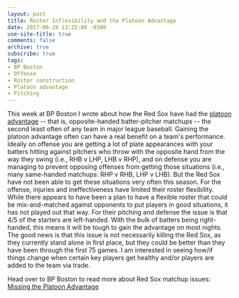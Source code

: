 ```yaml
---
layout: post
title: Roster Inflexibility and the Platoon Advantage
date: 2017-06-28 13:25:00 -0300
use-site-title: true
comments: false
archive: true
subscribe: true
tags:
- BP Boston
- Offense
- Roster construction
- Platoon advantage
- Pitching
---
```


This week at BP Boston I wrote about how the Red Sox have had the <a href = "http://www.baseball-reference.com/bullpen/Platoon" target = "_blank"> platoon advantage</a> -- that is, opposite-handed batter-pitcher matchups -- the second least
often of any team in major league baseball. Gaining the platoon advantage often can have a real benefit on a team's performance. Ideally on offense you are getting a lot of plate
appearances with your batters hitting against pitchers who throw with the opposite hand from the way they swing (i.e., RHB v LHP, LHB v RHP), and on defense you are managing to prevent opposing offenses
from getting those situations (i.e., many same-handed matchups: RHP v RHB, LHP v LHB). But the Red Sox have not been able to get these situations very often this season. 
For the offense, injuries and ineffectiveness have limited their roster flexibility. While there appears to have been a plan to have a flexible roster that could be mix-and-matched 
against opponents to put players in good situations, it has not played out that way. For their pitching and defense the issue is that 4/5 of the starters are left-handed. 
With the bulk of batters being right-handed, this means it will be tough to gain the advantage on most nights. The good news is that this issue is not necessarily killing 
the Red Sox, as they currently stand alone in first place, but they could be better than they have been through the first 75 games. I am interested in seeing how/if things 
change when certain key players get healthy and/or players are added to the team via trade.  

Head over to BP Boston to read more about Red Sox matchup issues: <a href = "http://boston.locals.baseballprospectus.com/2017/06/27/missing-the-platoon-advantage/" target = "_blank"> Missing the Platoon Advantage</a>
